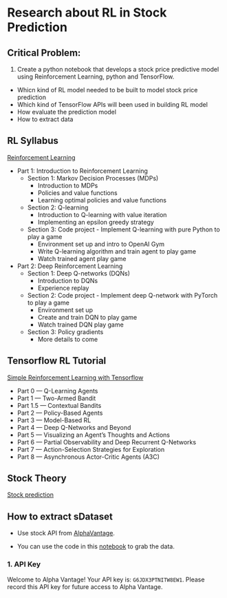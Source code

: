 # Research about RL in Stock Prediction

## Critical Problem:

1. Create a python notebook that develops a stock price predictive model using Reinforcement Learning, python and TensorFlow.

* Whicn kind of RL model needed to be built to model stock price prediction
* Which kind of TensorFlow APIs will been used in building RL model
* How evaluate the prediction model
* How to extract data

## RL Syllabus

[Reinforcement Learning](https://deeplizard.com/learn/video/nyjbcRQ-uQ8)

* Part 1: Introduction to Reinforcement Learning
    * Section 1: Markov Decision Processes (MDPs)
        * Introduction to MDPs
        * Policies and value functions
        * Learning optimal policies and value functions
    * Section 2: Q-learning
        * Introduction to Q-learning with value iteration
        * Implementing an epsilon greedy strategy
    * Section 3: Code project - Implement Q-learning with pure Python to play a game
        * Environment set up and intro to OpenAI Gym
        * Write Q-learning algorithm and train agent to play game
        * Watch trained agent play game
* Part 2: Deep Reinforcement Learning
    * Section 1: Deep Q-networks (DQNs)
        * Introduction to DQNs
        * Experience replay
    * Section 2: Code project - Implement deep Q-network with PyTorch to play a game
        * Environment set up
        * Create and train DQN to play game
        * Watch trained DQN play game
    * Section 3: Policy gradients
        * More details to come

## Tensorflow RL Tutorial

[Simple Reinforcement Learning with Tensorflow](https://medium.com/emergent-future/simple-reinforcement-learning-with-tensorflow-part-0-q-learning-with-tables-and-neural-networks-d195264329d0)

* Part 0 — Q-Learning Agents
* Part 1 — Two-Armed Bandit
* Part 1.5 — Contextual Bandits
* Part 2 — Policy-Based Agents
* Part 3 — Model-Based RL
* Part 4 — Deep Q-Networks and Beyond
* Part 5 — Visualizing an Agent’s Thoughts and Actions
* Part 6 — Partial Observability and Deep Recurrent Q-Networks
* Part 7 — Action-Selection Strategies for Exploration
* Part 8 — Asynchronous Actor-Critic Agents (A3C)

## Stock Theory

[Stock prediction](https://en.wikipedia.org/wiki/Stock_market_prediction)

## How to extract sDataset

* Use stock API from [AlphaVantage](https://www.alphavantage.co/documentation/).

* You can use the code in this [notebook](https://github.com/ninadsubhedar/StockPredictionWithLSTM/blob/master/StockPricePredictionWithLSTM.ipynb) to grab the data.

### 1. API Key

Welcome to Alpha Vantage! Your API key is: ```G6JDX3PTNITW8EW1```. Please record this API key for future access to Alpha Vantage.